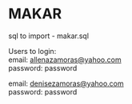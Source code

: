 # MAKAR

sql to import - makar.sql

Users to login:		
   email: allenazamoras@yahoo.com		
   password: password		
   		
   email: denisezamoras@yahoo.com		
   password: password
   


